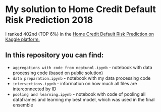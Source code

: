 # My solution to Home Credit Default Risk Prediction 2018

I ranked 402nd (TOP 6%) in the [Home Credit Default Risk Prediction on Kaggle platform.](https://www.kaggle.com/c/home-credit-default-risk)

## In this repository you can find:
* `aggregations with code from neptunml.ipynb` - notebook with data processing code (based on public solution)
* `data preparation.ipynb` - notebook with my data processing code 
* `intersections.ipynb` - information on how much all files are interconnected by ID
* `pooling and learning.ipynb` - notebook with code of pooling all dataframes and learning my best model, which was used in the final ensemble

